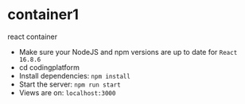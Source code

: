 # container1
react container

 
- Make sure your NodeJS and npm versions are up to date for `React 16.8.6`
- cd codingplatform
- Install dependencies: `npm install`
- Start the server: `npm run start`
- Views are on: `localhost:3000`

